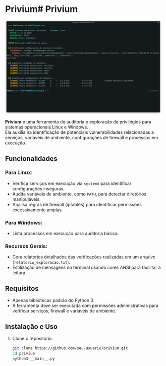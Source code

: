 # Privium# Privium

<p align="center">
  <a href="https://github.com/cesarneves-security/blooker"><img src="/img/1.png" alt="PRIVIUM"></a>
</p>

**Privium** é uma ferramenta de auditoria e exploração de privilégios para sistemas operacionais Linux e Windows.  
Ela auxilia na identificação de potenciais vulnerabilidades relacionadas a serviços, variáveis de ambiente, configurações de firewall e processos em execução.

## Funcionalidades

### Para Linux:
- Verifica serviços em execução via `systemd` para identificar configurações inseguras.
- Audita variáveis de ambiente, como `PATH`, para detectar diretórios manipuláveis.
- Analisa regras de firewall (iptables) para identificar permissões excessivamente amplas.

### Para Windows:
- Lista processos em execução para auditoria básica.

### Recursos Gerais:
- Gera relatórios detalhados das verificações realizadas em um arquivo (`relatorio_exploracao.txt`).
- Estilização de mensagens no terminal usando cores ANSI para facilitar a leitura.

## Requisitos
- Apenas bibliotecas padrão do Python 3.
- A ferramenta deve ser executada com permissões administrativas para verificar serviços, firewall e variáveis de ambiente.

## Instalação e Uso

1. Clone o repositório:
   ```bash
   git clone https://github.com/seu-usuario/privium.git
   cd privium
   python3 __main__.py
